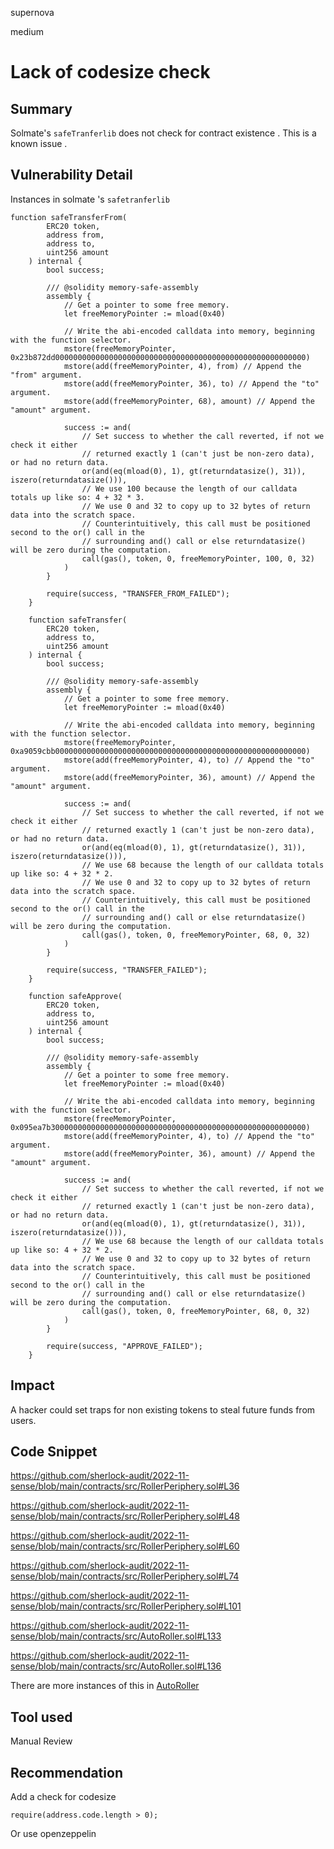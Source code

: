 supernova

medium

# Lack of codesize check

## Summary
Solmate's `safeTranferlib` does not check for contract existence . This is a known issue . 


## Vulnerability Detail
Instances in solmate 's `safetranferlib`

``` solidity
function safeTransferFrom(
        ERC20 token,
        address from,
        address to,
        uint256 amount
    ) internal {
        bool success;

        /// @solidity memory-safe-assembly
        assembly {
            // Get a pointer to some free memory.
            let freeMemoryPointer := mload(0x40)

            // Write the abi-encoded calldata into memory, beginning with the function selector.
            mstore(freeMemoryPointer, 0x23b872dd00000000000000000000000000000000000000000000000000000000)
            mstore(add(freeMemoryPointer, 4), from) // Append the "from" argument.
            mstore(add(freeMemoryPointer, 36), to) // Append the "to" argument.
            mstore(add(freeMemoryPointer, 68), amount) // Append the "amount" argument.

            success := and(
                // Set success to whether the call reverted, if not we check it either
                // returned exactly 1 (can't just be non-zero data), or had no return data.
                or(and(eq(mload(0), 1), gt(returndatasize(), 31)), iszero(returndatasize())),
                // We use 100 because the length of our calldata totals up like so: 4 + 32 * 3.
                // We use 0 and 32 to copy up to 32 bytes of return data into the scratch space.
                // Counterintuitively, this call must be positioned second to the or() call in the
                // surrounding and() call or else returndatasize() will be zero during the computation.
                call(gas(), token, 0, freeMemoryPointer, 100, 0, 32)
            )
        }

        require(success, "TRANSFER_FROM_FAILED");
    }

    function safeTransfer(
        ERC20 token,
        address to,
        uint256 amount
    ) internal {
        bool success;

        /// @solidity memory-safe-assembly
        assembly {
            // Get a pointer to some free memory.
            let freeMemoryPointer := mload(0x40)

            // Write the abi-encoded calldata into memory, beginning with the function selector.
            mstore(freeMemoryPointer, 0xa9059cbb00000000000000000000000000000000000000000000000000000000)
            mstore(add(freeMemoryPointer, 4), to) // Append the "to" argument.
            mstore(add(freeMemoryPointer, 36), amount) // Append the "amount" argument.

            success := and(
                // Set success to whether the call reverted, if not we check it either
                // returned exactly 1 (can't just be non-zero data), or had no return data.
                or(and(eq(mload(0), 1), gt(returndatasize(), 31)), iszero(returndatasize())),
                // We use 68 because the length of our calldata totals up like so: 4 + 32 * 2.
                // We use 0 and 32 to copy up to 32 bytes of return data into the scratch space.
                // Counterintuitively, this call must be positioned second to the or() call in the
                // surrounding and() call or else returndatasize() will be zero during the computation.
                call(gas(), token, 0, freeMemoryPointer, 68, 0, 32)
            )
        }

        require(success, "TRANSFER_FAILED");
    }

    function safeApprove(
        ERC20 token,
        address to,
        uint256 amount
    ) internal {
        bool success;

        /// @solidity memory-safe-assembly
        assembly {
            // Get a pointer to some free memory.
            let freeMemoryPointer := mload(0x40)

            // Write the abi-encoded calldata into memory, beginning with the function selector.
            mstore(freeMemoryPointer, 0x095ea7b300000000000000000000000000000000000000000000000000000000)
            mstore(add(freeMemoryPointer, 4), to) // Append the "to" argument.
            mstore(add(freeMemoryPointer, 36), amount) // Append the "amount" argument.

            success := and(
                // Set success to whether the call reverted, if not we check it either
                // returned exactly 1 (can't just be non-zero data), or had no return data.
                or(and(eq(mload(0), 1), gt(returndatasize(), 31)), iszero(returndatasize())),
                // We use 68 because the length of our calldata totals up like so: 4 + 32 * 2.
                // We use 0 and 32 to copy up to 32 bytes of return data into the scratch space.
                // Counterintuitively, this call must be positioned second to the or() call in the
                // surrounding and() call or else returndatasize() will be zero during the computation.
                call(gas(), token, 0, freeMemoryPointer, 68, 0, 32)
            )
        }

        require(success, "APPROVE_FAILED");
    }

```
## Impact
A hacker could set traps for non existing tokens to steal future funds from users.

## Code Snippet
https://github.com/sherlock-audit/2022-11-sense/blob/main/contracts/src/RollerPeriphery.sol#L36

https://github.com/sherlock-audit/2022-11-sense/blob/main/contracts/src/RollerPeriphery.sol#L48

https://github.com/sherlock-audit/2022-11-sense/blob/main/contracts/src/RollerPeriphery.sol#L60

https://github.com/sherlock-audit/2022-11-sense/blob/main/contracts/src/RollerPeriphery.sol#L74

https://github.com/sherlock-audit/2022-11-sense/blob/main/contracts/src/RollerPeriphery.sol#L101

https://github.com/sherlock-audit/2022-11-sense/blob/main/contracts/src/AutoRoller.sol#L133

https://github.com/sherlock-audit/2022-11-sense/blob/main/contracts/src/AutoRoller.sol#L136

There are more instances of this in [AutoRoller](https://github.com/sherlock-audit/2022-11-sense/blob/main/contracts/src/AutoRoller.sol)

## Tool used

Manual Review

## Recommendation
Add a check for codesize

``` solidity
require(address.code.length > 0); 
```

Or use openzeppelin